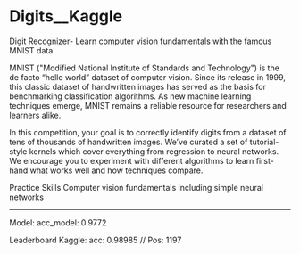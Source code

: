 # Digits__Kaggle
Digit Recognizer- Learn computer vision fundamentals with the famous MNIST data

MNIST ("Modified National Institute of Standards and Technology") is the de facto “hello world” dataset of computer vision. Since its release in 1999, this classic dataset of handwritten images has served as the basis for benchmarking classification algorithms. As new machine learning techniques emerge, MNIST remains a reliable resource for researchers and learners alike.

In this competition, your goal is to correctly identify digits from a dataset of tens of thousands of handwritten images. We’ve curated a set of tutorial-style kernels which cover everything from regression to neural networks. We encourage you to experiment with different algorithms to learn first-hand what works well and how techniques compare.

Practice Skills
Computer vision fundamentals including simple neural networks

----------
Model:
acc_model: 0.9772


Leaderboard Kaggle:
acc: 0.98985 //
Pos: 1197
